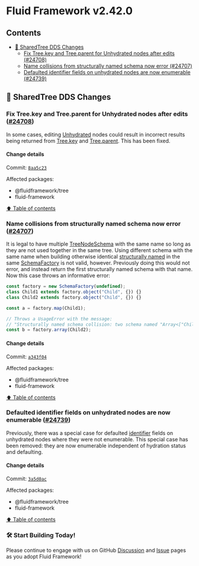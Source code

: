 <!-- THIS IS AN AUTOGENERATED FILE. DO NOT EDIT THIS FILE DIRECTLY. -->

# Fluid Framework v2.42.0

## Contents

- [🌳 SharedTree DDS Changes](#-sharedtree-dds-changes)
  - [Fix Tree.key and Tree.parent for Unhydrated nodes after edits (#24708)](#fix-treekey-and-treeparent-for-unhydrated-nodes-after-edits-24708)
  - [Name collisions from structurally named schema now error (#24707)](#name-collisions-from-structurally-named-schema-now-error-24707)
  - [Defaulted identifier fields on unhydrated nodes are now enumerable (#24739)](#defaulted-identifier-fields-on-unhydrated-nodes-are-now-enumerable-24739)

## 🌳 SharedTree DDS Changes

### Fix Tree.key and Tree.parent for Unhydrated nodes after edits ([#24708](https://github.com/microsoft/FluidFramework/issues/24708))

In some cases, editing [Unhydrated](https://fluidframework.com/docs/api/fluid-framework/unhydrated-typealias) nodes could result in incorrect results being returned from [Tree.key](https://fluidframework.com/docs/data-structures/tree/nodes#treekey) and [Tree.parent](https://fluidframework.com/docs/data-structures/tree/nodes#treeparent). This has been fixed.

#### Change details

Commit: [`8aa5c23`](https://github.com/microsoft/FluidFramework/commit/8aa5c233e2d59f440fd9c923bca14687bb958d66)

Affected packages:

- @fluidframework/tree
- fluid-framework

[⬆️ Table of contents](#contents)

### Name collisions from structurally named schema now error ([#24707](https://github.com/microsoft/FluidFramework/issues/24707))

It is legal to have multiple [TreeNodeSchema](https://fluidframework.com/docs/api/fluid-framework/treenodeschema-typealias) with the same name so long as they are not used together in the same tree. Using different schema with the same name when building otherwise identical [structurally named](https://fluidframework.com/docs/api/fluid-framework/schemafactory-class#schemafactory-remarks) in the same [SchemaFactory](https://fluidframework.com/docs/api/fluid-framework/schemafactory-class) is not valid, however. Previously doing this would not error, and instead return the first structurally named schema with that name. Now this case throws an informative error:

```typescript
const factory = new SchemaFactory(undefined);
class Child1 extends factory.object("Child", {}) {}
class Child2 extends factory.object("Child", {}) {}

const a = factory.map(Child1);

// Throws a UsageError with the message:
// "Structurally named schema collision: two schema named "Array<["Child"]>" were defined with different input schema."
const b = factory.array(Child2);
```

#### Change details

Commit: [`a343f04`](https://github.com/microsoft/FluidFramework/commit/a343f0498f2039e68aa11e8ede98f32391ce727d)

Affected packages:

- @fluidframework/tree
- fluid-framework

[⬆️ Table of contents](#contents)

### Defaulted identifier fields on unhydrated nodes are now enumerable ([#24739](https://github.com/microsoft/FluidFramework/issues/24739))

Previously, there was a special case for defaulted [identifier](https://fluidframework.com/docs/api/fluid-framework/schemafactory-class#identifier-property) fields on unhydrated nodes where they were not enumerable. This special case has been removed: they are now enumerable independent of hydration status and defaulting.

#### Change details

Commit: [`3a5d0ac`](https://github.com/microsoft/FluidFramework/commit/3a5d0acfb65f93a927405241e6047c8a04c8da58)

Affected packages:

- @fluidframework/tree
- fluid-framework

[⬆️ Table of contents](#contents)

### 🛠️ Start Building Today!

Please continue to engage with us on GitHub [Discussion](https://github.com/microsoft/FluidFramework/discussions) and [Issue](https://github.com/microsoft/FluidFramework/issues) pages as you adopt Fluid Framework!
